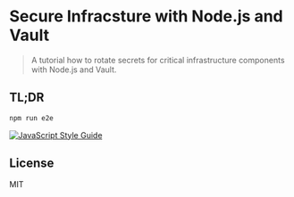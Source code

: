 # Secure Infracsture with Node.js and Vault

> A tutorial how to rotate secrets for critical infrastructure components with Node.js and Vault.

## TL;DR

```bash
npm run e2e
```

[![JavaScript Style Guide](https://cdn.rawgit.com/standard/standard/master/badge.svg)](https://github.com/standard/standard)

## License

MIT
